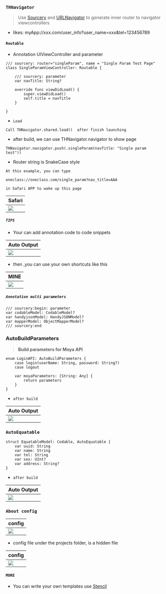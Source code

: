 ### `THNavigator`

>Use [Sourcery](https://github.com/krzysztofzablocki/Sourcery) and [URLNavigator](https://github.com/devxoul/URLNavigator) to generate inner router to navigator viewcontrollers

- likes: myApp://xxx.com/user_info?user_name=xxx&tel=123456789


####  `Routable`

- Annotation UIViewController and parameter

```
/// sourcery: router="singleParam", name = "Single Param Test Page"
class SingleParamViewController: Routable {

    /// sourcery: parameter
    var navTitle: String?
    
    override func viewDidLoad() {
        super.viewDidLoad()
        self.title = navTitle
    }

}

```

- `Load`

```
Call THNavigator.shared.load()  after finish launching
```

- after build, we can use THNavigator.navigator to show page


```
THNavigator.navigator.push(.singleParam(navTitle: "Single param test"))

```

- Router string is  SnakeCase style

```
At this example, you can type 

oneclass://oneclass.com/single_param?nav_title=AAA 

in Safari APP to wake up this page

```

|Safari|
|----|
|![](https://github.com/iFallen/THTemplates/raw/master/images/safariwakeup.png)|


##### `TIPS`

- Your can add annotation code to code snippets

|Auto Output|
|----|
|![](https://github.com/iFallen/THTemplates/raw/master/images/snippets.png)|

- then ,you can use your own shortcuts like this

|MINE|
|----|
|![](https://github.com/iFallen/THTemplates/raw/master/images/shortcuts.png)|


##### `Annotation multi parameters`

```
/// sourcery:begin: parameter
var codableModel: CodableModel?
var handyjsonModel: HandyJSONModel?
var mapperModel: ObjectMapperModel?
/// sourcery:end
```


### AutoBuildParameters

> **Build parameters for Moya API**

```
enum LoginAPI: AutoBuildParameters {
    case login(userName: String, password: String?)
    case logout
    
    var moyaParameters: [String: Any] {
        return parameters
    }
}
```

- `after build`

|Auto Output|
|----|
|![](https://github.com/iFallen/THTemplates/raw/master/images/parameters.png)|


### `AutoEquatable`

```
struct EquatableModel: Codable, AutoEquatable {
    var uuid: String
    var name: String
    var tel: String
    var sex: UInt?
    var address: String?
}
```

- `after build`

|Auto Output|
|----|
|![](https://github.com/iFallen/THTemplates/raw/master/images/equatable.png)|

### `About config`

|config|
|----|
|![](https://github.com/iFallen/THTemplates/raw/master/images/config.png)|

- config file under the projects folder, is a hidden file

|config|
|----|
|![](https://github.com/iFallen/THTemplates/raw/master/images/sourcery.yaml.png)|

#### `MORE`

- You can write your own templates use [Stencil](https://github.com/stencilproject/Stencil)